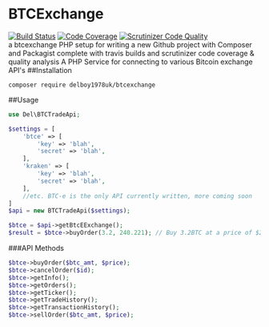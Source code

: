 # BTCExchange
[![Build Status](https://travis-ci.org/delboy1978uk/BTCExchange.png?branch=master)](https://travis-ci.org/delboy1978uk/BTCExchange) [![Code Coverage](https://scrutinizer-ci.com/g/delboy1978uk/btcexchange/badges/coverage.png?b=master)](https://scrutinizer-ci.com/g/delboy1978uk/btcexchange/?branch=master) [![Scrutinizer Code Quality](https://scrutinizer-ci.com/g/delboy1978uk/btcexchange/badges/quality-score.png?b=master)](https://scrutinizer-ci.com/g/delboy1978uk/btcexchange/?branch=master) <br />
a btcexchange PHP setup for writing a new Github project with Composer and Packagist complete with travis builds and scrutinizer code coverage & quality analysis
A PHP Service for connecting to various Bitcoin exchange API's
##Installation
```
composer require delboy1978uk/btcexchange
```
##Usage
```php
use Del\BTCTradeApi;

$settings = [
    'btce' => [
        'key' => 'blah',
        'secret' => 'blah',
    ],
    'kraken' => [
        'key' => 'blah',
        'secret' => 'blah',
    ],
    //etc. BTC-e is the only API currently written, more coming soon
]
$api = new BTCTradeApi($settings);

$btce = $api->getBtcEExchange();
$result = $btce->buyOrder(3.2, 240.221); // Buy 3.2BTC at a price of $240.221 per Bitcoin 
```
###API Methods
```php
$btce->buyOrder($btc_amt, $price);
$btce->cancelOrder($id);
$btce->getInfo();
$btce->getOrders();
$btce->getTicker();
$btce->getTradeHistory();
$btce->getTransactionHistory();
$btce->sellOrder($btc_amt, $price);
```